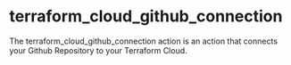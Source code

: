 # terraform_cloud_github_connection
The terraform_cloud_github_connection action is an action that connects your Github Repository to your Terraform Cloud.
